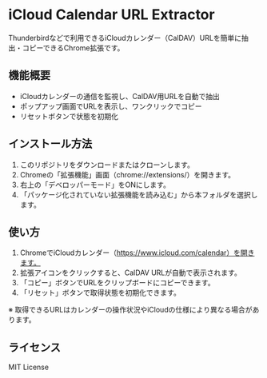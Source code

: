 # iCloud Calendar URL Extractor

Thunderbirdなどで利用できるiCloudカレンダー（CalDAV）URLを簡単に抽出・コピーできるChrome拡張です。

## 機能概要
- iCloudカレンダーの通信を監視し、CalDAV用URLを自動で抽出
- ポップアップ画面でURLを表示し、ワンクリックでコピー
- リセットボタンで状態を初期化

## インストール方法
1. このリポジトリをダウンロードまたはクローンします。
2. Chromeの「拡張機能」画面（chrome://extensions/）を開きます。
3. 右上の「デベロッパーモード」をONにします。
4. 「パッケージ化されていない拡張機能を読み込む」から本フォルダを選択します。

## 使い方
1. ChromeでiCloudカレンダー（https://www.icloud.com/calendar）を開きます。
2. 拡張アイコンをクリックすると、CalDAV URLが自動で表示されます。
3. 「コピー」ボタンでURLをクリップボードにコピーできます。
4. 「リセット」ボタンで取得状態を初期化できます。

※ 取得できるURLはカレンダーの操作状況やiCloudの仕様により異なる場合があります。

## ライセンス
MIT License
